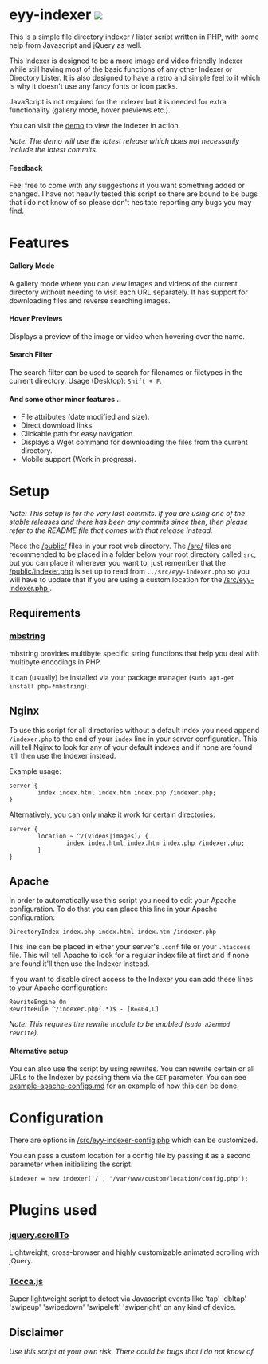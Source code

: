 # eyy-indexer <a href="https://github.com/sixem/eyy-indexer/releases"><img src="https://img.shields.io/badge/version-1.0.5-brightgreen.svg?sanitize=true"></a>
This is a simple file directory indexer / lister script written in PHP, with some help from Javascript and jQuery as well.

This Indexer is designed to be a more image and video friendly Indexer while still having most of the basic functions of any other Indexer or Directory Lister. It is also designed to have a retro and simple feel to it which is why it doesn't use any fancy fonts or icon packs.

JavaScript is not required for the Indexer but it is needed for extra functionality (gallery mode, hover previews etc.).

You can visit the [demo](https://five.sh/demo/indexer-demo/) to view the indexer in action.

*Note: The demo will use the latest release which does not necessarily include the latest commits.*

#### Feedback
Feel free to come with any suggestions if you want something added or changed. I have not heavily tested this script so there are bound to be bugs that i do not know of so please don't hesitate reporting any bugs you may find.

# Features
#### Gallery Mode
A gallery mode where you can view images and videos of the current directory without needing to visit each URL separately. It has support for downloading files and reverse searching images.
#### Hover Previews
Displays a preview of the image or video when hovering over the name.
#### Search Filter
The search filter can be used to search for filenames or filetypes in the current directory. Usage (Desktop): `Shift + F`.
#### And some other minor features ..
+ File attributes (date modified and size).
+ Direct download links.
+ Clickable path for easy navigation.
+ Displays a Wget command for downloading the files from the current directory.
+ Mobile support (Work in progress).
# Setup
*Note: This setup is for the very last commits. If you are using one of the stable releases and there has been any commits since then, then please refer to the README file that comes with that release instead.*

Place the [/public/](https://github.com/sixem/eyy-indexer/blob/master/public/) files in your root web directory. The [/src/](https://github.com/sixem/eyy-indexer/blob/master/src/) files are recommended to be placed in a folder below your root directory called `src`, but you can place it wherever you want to, just remember that the [/public/indexer.php](https://github.com/sixem/eyy-indexer/blob/master/public/indexer.php) is set up to read from `../src/eyy-indexer.php` so you will have to update that if you are using a custom location for the [/src/eyy-indexer.php
](https://github.com/sixem/eyy-indexer/blob/master/src/eyy-indexer.php).

## Requirements
### [mbstring](https://secure.php.net/manual/en/mbstring.installation.php)
mbstring provides multibyte specific string functions that help you deal with multibyte encodings in PHP.

It can (usually) be installed via your package manager (`sudo apt-get install php-*mbstring`).

## Nginx
To use this script for all directories without a default index you need append `/indexer.php` to the end of your `index` line in your server configuration. This will tell Nginx to look for any of your default indexes and if none are found it'll then use the Indexer instead.

Example usage:
```
server {
        index index.html index.htm index.php /indexer.php;
}

```
Alternatively, you can only make it work for certain directories:
```
server {
        location ~ ^/(videos|images)/ {
                index index.html index.htm index.php /indexer.php;
        }
}

```
## Apache
In order to automatically use this script you need to edit your Apache configuration. To do that you can place this line in your Apache configuration:

```
DirectoryIndex index.php index.html index.htm /indexer.php
```

This line can be placed in either your server's `.conf` file or your `.htaccess` file. This will tell Apache to look for a regular index file at first and if none are found it'll then use the Indexer instead.

If you want to disable direct access to the Indexer you can add these lines to your Apache configuration:


```
RewriteEngine On
RewriteRule ^/indexer.php(.*)$ - [R=404,L]
```

*Note: This requires the rewrite module to be enabled (`sudo a2enmod rewrite`).*

#### Alternative setup
You can also use the script by using rewrites. You can rewrite certain or all URLs to the Indexer by passing them via the `GET` parameter. You can see [example-apache-configs.md](https://github.com/sixem/eyy-indexer/blob/master/example-apache-configs.md) for an example of how this can be done.

# Configuration
There are options in [/src/eyy-indexer-config.php](https://github.com/sixem/eyy-indexer/blob/master/src/eyy-indexer-config.php) which can be customized.

You can pass a custom location for a config file by passing it as a second parameter when initializing the script.
```
$indexer = new indexer('/', '/var/www/custom/location/config.php');
```

# Plugins used
### [jquery.scrollTo](https://github.com/flesler/jquery.scrollTo)
Lightweight, cross-browser and highly customizable animated scrolling with jQuery.
### [Tocca.js](https://gianlucaguarini.com/Tocca.js/)
Super lightweight script to detect via Javascript events like 'tap' 'dbltap' 'swipeup' 'swipedown' 'swipeleft' 'swiperight' on any kind of device.

## Disclaimer
*Use this script at your own risk. There could be bugs that i do not know of.*

